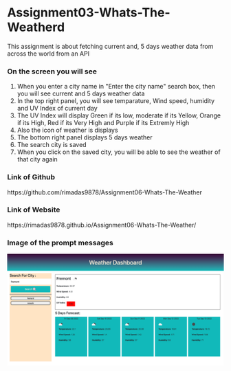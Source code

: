 <h1>Assignment03-Whats-The-Weatherd</h1>
<p>This assignment is about fetching current and, 5 days weather data from across the world from an API</p>

<h3>On the screen you will see</h3>
<ol>
<li>When you enter a city name in "Enter the city name" search box, then you will see current and 5 days weather data</li>
<li>In the top right panel, you will see temparature, Wind speed, humidity and UV Index of current day</li>
<li>The UV Index will display Green if its low, moderate if its Yellow, Orange if its High, Red if its Very High and Purple if its Extremly High</li>
<li>Also the icon of weather is displays</li>
<li>The bottom right panel displays 5 days weather</li>
<li>The search city is saved</li>
<li>When you click on the saved city, you will be able to see the weather of that city again</li>

</ol>

<h3>Link of Github</h3>
<p>https://github.com/rimadas9878/Assignment06-Whats-The-Weather</p>

<h3>Link of Website</h3>
<p>https://rimadas9878.github.io/Assignment06-Whats-The-Weather/</p>

<h3>Image of the prompt messages</h3>
<img src="./Assets/Images/Weather_Image.png" alt="Weather"/>
